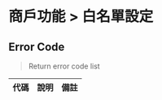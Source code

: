 # 商戶功能 > 白名單設定

## Error Code
> Return error code list

| 代碼    |             說明                 |   備註  |
| ------ | -------------------------------- | ------ |
